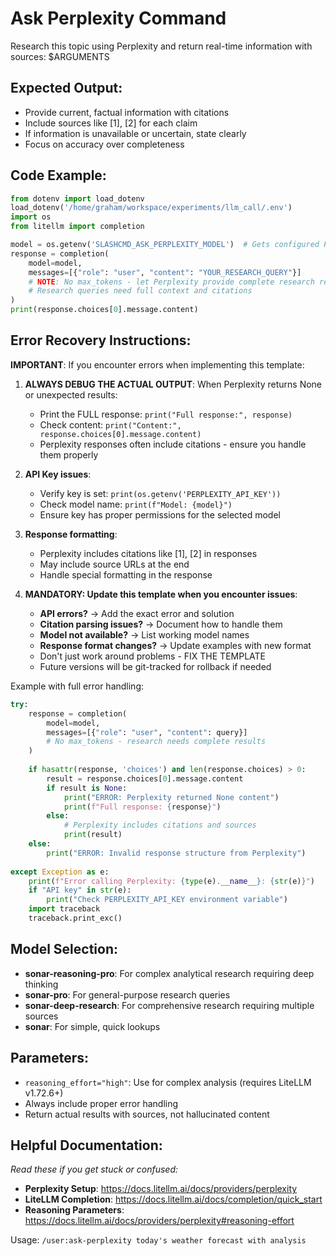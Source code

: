 # Ask Perplexity Command

Research this topic using Perplexity and return real-time information with sources: $ARGUMENTS

## Expected Output:
- Provide current, factual information with citations
- Include sources like [1], [2] for each claim
- If information is unavailable or uncertain, state clearly
- Focus on accuracy over completeness

## Code Example:
```python
from dotenv import load_dotenv
load_dotenv('/home/graham/workspace/experiments/llm_call/.env')
import os
from litellm import completion

model = os.getenv('SLASHCMD_ASK_PERPLEXITY_MODEL')  # Gets configured Perplexity model
response = completion(
    model=model,
    messages=[{"role": "user", "content": "YOUR_RESEARCH_QUERY"}]
    # NOTE: No max_tokens - let Perplexity provide complete research results
    # Research queries need full context and citations
)
print(response.choices[0].message.content)
```

## Error Recovery Instructions:
**IMPORTANT**: If you encounter errors when implementing this template:

1. **ALWAYS DEBUG THE ACTUAL OUTPUT**: When Perplexity returns None or unexpected results:
   - Print the FULL response: `print("Full response:", response)`
   - Check content: `print("Content:", response.choices[0].message.content)`
   - Perplexity responses often include citations - ensure you handle them properly

2. **API Key issues**:
   - Verify key is set: `print(os.getenv('PERPLEXITY_API_KEY'))`
   - Check model name: `print(f"Model: {model}")`
   - Ensure key has proper permissions for the selected model

3. **Response formatting**:
   - Perplexity includes citations like [1], [2] in responses
   - May include source URLs at the end
   - Handle special formatting in the response

4. **MANDATORY: Update this template when you encounter issues**:
   - **API errors?** → Add the exact error and solution
   - **Citation parsing issues?** → Document how to handle them
   - **Model not available?** → List working model names
   - **Response format changes?** → Update examples with new format
   - Don't just work around problems - FIX THE TEMPLATE
   - Future versions will be git-tracked for rollback if needed

Example with full error handling:
```python
try:
    response = completion(
        model=model,
        messages=[{"role": "user", "content": query}]
        # No max_tokens - research needs complete results
    )
    
    if hasattr(response, 'choices') and len(response.choices) > 0:
        result = response.choices[0].message.content
        if result is None:
            print("ERROR: Perplexity returned None content")
            print(f"Full response: {response}")
        else:
            # Perplexity includes citations and sources
            print(result)
    else:
        print("ERROR: Invalid response structure from Perplexity")
        
except Exception as e:
    print(f"Error calling Perplexity: {type(e).__name__}: {str(e)}")
    if "API key" in str(e):
        print("Check PERPLEXITY_API_KEY environment variable")
    import traceback
    traceback.print_exc()
```

## Model Selection:
- **sonar-reasoning-pro**: For complex analytical research requiring deep thinking
- **sonar-pro**: For general-purpose research queries  
- **sonar-deep-research**: For comprehensive research requiring multiple sources
- **sonar**: For simple, quick lookups

## Parameters:
- `reasoning_effort="high"`: Use for complex analysis (requires LiteLLM v1.72.6+)
- Always include proper error handling
- Return actual results with sources, not hallucinated content

## Helpful Documentation:
*Read these if you get stuck or confused:*
- **Perplexity Setup**: https://docs.litellm.ai/docs/providers/perplexity
- **LiteLLM Completion**: https://docs.litellm.ai/docs/completion/quick_start
- **Reasoning Parameters**: https://docs.litellm.ai/docs/providers/perplexity#reasoning-effort

Usage: `/user:ask-perplexity today's weather forecast with analysis`